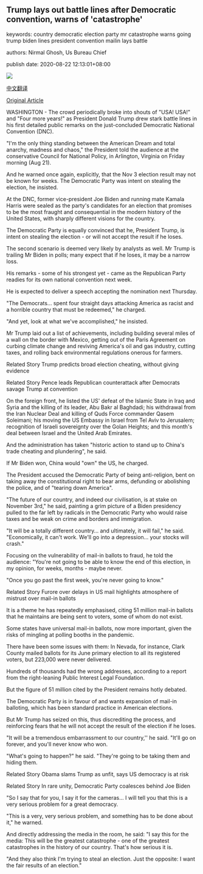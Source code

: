 ## Trump lays out battle lines after Democratic convention, warns of 'catastrophe'

keywords: country democratic election party mr catastrophe warns going trump biden lines president convention mailin lays battle

authors: Nirmal Ghosh, Us Bureau Chief

publish date: 2020-08-22 12:13:01+08:00

![](https://www.straitstimes.com/sites/default/files/styles/x_large/public/articles/2020/08/22/nz_trump_220862.jpg?itok=U9fQsSG2)

[中文翻译](Trump%20lays%20out%20battle%20lines%20after%20Democratic%20convention%2C%20warns%20of%20%27catastrophe%27_zh.md)

[Original Article](https://www.straitstimes.com/world/united-states/trump-lays-out-battle-lines-after-democratic-convention-warns-of-catastrophe)

WASHINGTON - The crowd periodically broke into shouts of "USA\! USA\!" and "Four more years\!" as President Donald Trump drew stark battle lines in his first detailed public remarks on the just-concluded Democratic National Convention (DNC).

"I'm the only thing standing between the American Dream and total anarchy, madness and chaos," the President told the audience at the conservative Council for National Policy, in Arlington, Virginia on Friday morning (Aug 21).

And he warned once again, explicitly, that the Nov 3 election result may not be known for weeks. The Democratic Party was intent on stealing the election, he insisted.

At the DNC, former vice-president Joe Biden and running mate Kamala Harris were sealed as the party's candidates for an election that promises to be the most fraught and consequential in the modern history of the United States, with sharply different visions for the country.

The Democratic Party is equally convinced that he, President Trump, is intent on stealing the election - or will not accept the result if he loses.

The second scenario is deemed very likely by analysts as well. Mr Trump is trailing Mr Biden in polls; many expect that if he loses, it may be a narrow loss.

His remarks - some of his strongest yet - came as the Republican Party readies for its own national convention next week.

He is expected to deliver a speech accepting the nomination next Thursday.

"The Democrats… spent four straight days attacking America as racist and a horrible country that must be redeemed," he charged.

"And yet, look at what we've accomplished," he insisted.

Mr Trump laid out a list of achievements, including building several miles of a wall on the border with Mexico, getting out of the Paris Agreement on curbing climate change and reviving America's oil and gas industry, cutting taxes, and rolling back environmental regulations onerous for farmers.

Related Story Trump predicts broad election cheating, without giving evidence

Related Story Pence leads Republican counterattack after Democrats savage Trump at convention

On the foreign front, he listed the US' defeat of the Islamic State in Iraq and Syria and the killing of its leader, Abu Bakr al Baghdadi; his withdrawal from the Iran Nuclear Deal and killing of Quds Force commander Qasem Soleimani; his moving the US Embassy in Israel from Tel Aviv to Jerusalem; recognition of Israeli sovereignty over the Golan Heights; and this month's deal between Israel and the United Arab Emirates.

And the administration has taken "historic action to stand up to China's trade cheating and plundering", he said.

If Mr Biden won, China would "own" the US, he charged.

The President accused the Democratic Party of being anti-religion, bent on taking away the constitutional right to bear arms, defunding or abolishing the police, and of "tearing down America".

"The future of our country, and indeed our civilisation, is at stake on November 3rd," he said, painting a grim picture of a Biden presidency pulled to the far left by radicals in the Democratic Party who would raise taxes and be weak on crime and borders and immigration.

"It will be a totally different country… and ultimately, it will fail," he said. "Economically, it can't work. We'll go into a depression… your stocks will crash."

Focusing on the vulnerability of mail-in ballots to fraud, he told the audience: "You're not going to be able to know the end of this election, in my opinion, for weeks, months - maybe never.

"Once you go past the first week, you're never going to know."

Related Story Furore over delays in US mail highlights atmosphere of mistrust over mail-in ballots

It is a theme he has repeatedly emphasised, citing 51 million mail-in ballots that he maintains are being sent to voters, some of whom do not exist.

Some states have universal mail-in ballots, now more important, given the risks of mingling at polling booths in the pandemic.

There have been some issues with them: In Nevada, for instance, Clark County mailed ballots for its June primary election to all its registered voters, but 223,000 were never delivered.

Hundreds of thousands had the wrong addresses, according to a report from the right-leaning Public Interest Legal Foundation.

But the figure of 51 million cited by the President remains hotly debated.

The Democratic Party is in favour of and wants expansion of mail-in balloting, which has been standard practice in American elections.

But Mr Trump has seized on this, thus discrediting the process, and reinforcing fears that he will not accept the result of the election if he loses.

"It will be a tremendous embarrassment to our country,'' he said. "It'll go on forever, and you'll never know who won.

"What's going to happen?" he said. "They're going to be taking them and hiding them.

Related Story Obama slams Trump as unfit, says US democracy is at risk

Related Story In rare unity, Democratic Party coalesces behind Joe Biden

"So I say that for you, I say it for the cameras… I will tell you that this is a very serious problem for a great democracy.

"This is a very, very serious problem, and something has to be done about it," he warned.

And directly addressing the media in the room, he said: "I say this for the media: This will be the greatest catastrophe - one of the greatest catastrophes in the history of our country. That's how serious it is.

"And they also think I'm trying to steal an election. Just the opposite: I want the fair results of an election."